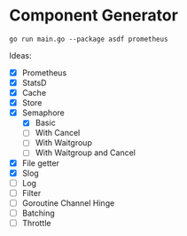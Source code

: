 # Component Generator

```
go run main.go --package asdf prometheus
```

Ideas:
- [x] Prometheus
- [x] StatsD
- [x] Cache
- [x] Store
- [x] Semaphore
    - [x] Basic
    - [ ] With Cancel
    - [ ] With Waitgroup
    - [ ] With Waitgroup and Cancel
- [x] File getter
- [x] Slog
- [ ] Log
- [ ] Filter
- [ ] Goroutine Channel Hinge
- [ ] Batching
- [ ] Throttle
